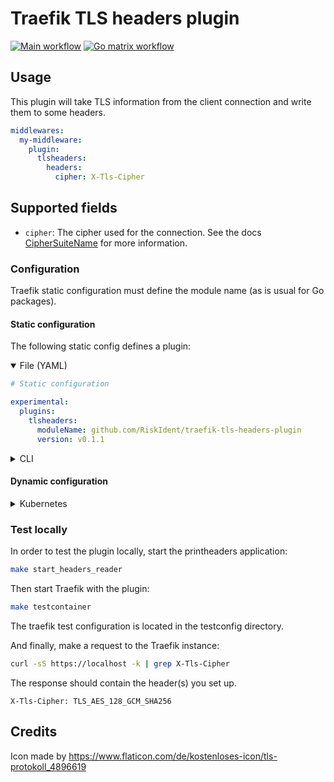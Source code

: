 # Traefik TLS headers plugin

[![Main workflow](https://github.com/RiskIdent/traefik-tls-headers-plugin/actions/workflows/main.yml/badge.svg)](https://github.com/RiskIdent/traefik-tls-headers-plugin/actions/workflows/main.yml)
[![Go matrix workflow](https://github.com/RiskIdent/traefik-tls-headers-plugin/actions/workflows/go-cross.yml/badge.svg)](https://github.com/RiskIdent/traefik-tls-headers-plugin/actions/workflows/go-cross.yml)

## Usage

This plugin will take TLS information from the client connection and write them to some headers.

```yaml
middlewares:
  my-middleware:
    plugin:
      tlsheaders:
        headers:
          cipher: X-Tls-Cipher
```

## Supported fields
- `cipher`: The cipher used for the connection. See the docs [CipherSuiteName](https://pkg.go.dev/crypto/tls#CipherSuiteName) for more information.

### Configuration

Traefik static configuration must define the module name (as is usual for Go packages).

#### Static configuration

The following static config defines a plugin:

<details open><summary>File (YAML)</summary>

```yaml
# Static configuration

experimental:
  plugins:
    tlsheaders:
      moduleName: github.com/RiskIdent/traefik-tls-headers-plugin
      version: v0.1.1
```

</details>

<details><summary>CLI</summary>

```bash
# Static configuration

--experimental.plugins.tlsheaders.moduleName=github.com/RiskIdent/traefik-tls-headers-plugin
--experimental.plugins.tlsheaders.version=v0.1.1
```

</details>

#### Dynamic configuration

<details><summary>Kubernetes</summary>

```yaml
# Dynamic configuration

apiVersion: traefik.io/v1alpha1
kind: Middleware
metadata:
  name: my-middleware
spec:
  plugin:
    tlsheaders:
      headers:
        cipher: X-Tls-Cipher
```

</details>

### Test locally

In order to test the plugin locally, start the printheaders application:

```bash
make start_headers_reader
```

Then start Traefik with the plugin:

```bash
make testcontainer
```

The traefik test configuration is located in the testconfig directory.

And finally, make a request to the Traefik instance:

```bash
curl -sS https://localhost -k | grep X-Tls-Cipher
```

The response should contain the header(s) you set up.

```
X-Tls-Cipher: TLS_AES_128_GCM_SHA256
```

## Credits

Icon made by https://www.flaticon.com/de/kostenloses-icon/tls-protokoll_4896619
